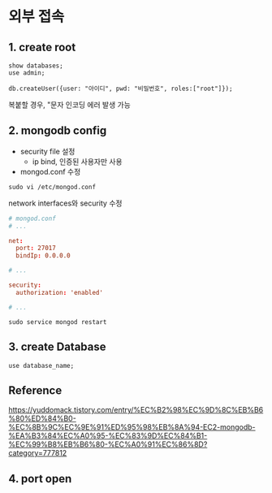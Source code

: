 # 외부 접속

## 1. create root

```
show databases;
use admin;

db.createUser({user: "아이디", pwd: "비밀번호", roles:["root"]});
```

복붙할 경우, "문자 인코딩 에러 발생 가능

## 2. mongodb config

- security file 설정
  - ip bind, 인증된 사용자만 사용
- mongod.conf 수정

```
sudo vi /etc/mongod.conf
```

network interfaces와 security 수정

```conf
# mongod.conf
# ...

net:
  port: 27017
  bindIp: 0.0.0.0

# ...

security:
  authorization: 'enabled'

# ...
```

```
sudo service mongod restart
```

## 3. create Database

```
use database_name;
```

## Reference

https://yuddomack.tistory.com/entry/%EC%B2%98%EC%9D%8C%EB%B6%80%ED%84%B0-%EC%8B%9C%EC%9E%91%ED%95%98%EB%8A%94-EC2-mongodb-%EA%B3%84%EC%A0%95-%EC%83%9D%EC%84%B1-%EC%99%B8%EB%B6%80-%EC%A0%91%EC%86%8D?category=777812

## 4. port open
